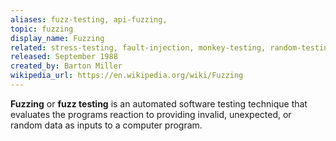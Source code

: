 ```yaml
---
aliases: fuzz-testing, api-fuzzing, 
topic: fuzzing
display_name: Fuzzing
related: stress-testing, fault-injection, monkey-testing, random-testing, security-testing, test-automation, mutation-testing, cicd
released: September 1988
created_by: Barton Miller
wikipedia_url: https://en.wikipedia.org/wiki/Fuzzing
---
```

**Fuzzing** or **fuzz testing** is an automated software testing technique that evaluates the programs reaction to providing invalid, unexpected, or random data as inputs to a computer program.
